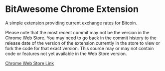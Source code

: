 BitAwesome Chrome Extension
===========================

A simple extension providing current exchange rates for Bitcoin.

Please note that the most recent commit may not be the version
in the Chrome Web Store.  You may need to go back in the
commit history to the release date of the version of the extension
currently in the store to view or fork the code for that exact version.
This source may or may not contain code or features not yet available
in the Web Store version.

[Chrome Web Store Link](https://chrome.google.com/webstore/detail/bitawesome/ckifmdkkholcahnckooffbnnkcplflle)